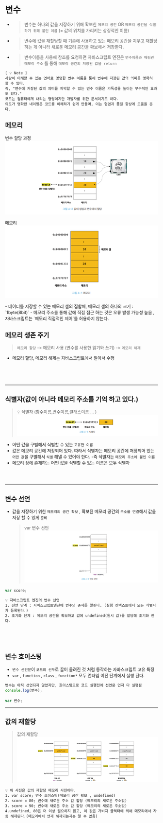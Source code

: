 # 변수

- > 변수는 하나의 값을 저장하기 위해 확보한 `메모리 공간` OR `메모리 공간을 식별하기 위해 붙인 이름` (= 값의 위치를 가리키는 상징적인 이름)

- > 변수에 값을 재할당할 때 기존에 사용하고 있는 메모리 공간을 지우고 재할당하는 게 아니라 새로운 메모리 공간을 확보해서 저장한다.

- > 변수이름을 사용해 참조를 요청하면 자바스크립트 엔진은 `변수이름과 매핑괸 메모리 주소` 를 통해 `메모리 공간의 저장된 값을 return`

```
[ 💡 Note ]
사람이 이해할 수 있는 언어로 명명한 변수 이름을 통해 변수에 저장된 값의 의미를 명확히 할 수 있다.
즉, "변수에 저장된 값의 의미를 파악할 수 있는 변수 이름은 가독성을 높이는 부수적인 효과도 있다."
코드는 컴퓨터에게 내리는 명령이지만 개발자를 위한 문서이기도 하다.
의도가 명확한 네이밍은 코드를 이해하기 쉽게 만들며, 이는 협업과 품질 향상에 도움을 준다.
```

## 메모리

<div style={display:flex}>

변수 할당 과정
![image](../image/2.png)

메모리
![image](../image/%EB%A9%94%EB%AA%A8%EB%A6%AC.png)

</div>
- 데이터를 저장할 수 있는 메모리 셀의 집합체, 메모리 셀의 하나의 크기 : `1byte(8bit)`
- 메모리 주소를 통해 값에 직접 접근 하는 것은 오류 발생 가능성 높음 , 자바스크립트는 `메모리 직접적인 제어`를 허용하지 않는다.

## 메모리 생존 주기

> `메모리 할당` -> 메모리 사용 (변수를 사용한 읽기와 쓰기) -> `메모리 해제`

- 메모리 할당, 메모리 해제는 자바스크립트에서 알아서 수행

<br />
<br />
<br />

---

## 식별자(값이 아니라 메모리 주소를 기억 하고 있다.)

> 💡 식별자 (함수이름,변수이름,클래스이름 ... )
> ![image](../image/3.png)

- 어떤 값을 구별해서 식별할 수 있는 `고유한 이름`
- 값은 메모리 공간에 저장되어 있다. 따라서 식별자는 메모리 공간에 저장되어 있는 `어떤 값`을 구별해서 `식별` 해낼 수 있어야 한다. -즉 식별자는 `메모리 주소에 붙인 이름`
- 메모리 상에 존재하는 어떤 값을 식별할 수 있는 이름은 모두 식별자

<br />
<br />

---

## 변수 선언

- 값을 저장하기 위한 `메모리의 공간 확보` , 확보된 메모리 공간의 `주소를 연결`해서 값을 저장 할 수 있게 `준비`
  > var 변수 선언
  > ![image](../image/4.png)

```js
var score;
```

```
💡 자바스크립트 엔진의 변수 선언
1. 선언 단계 : 자바스크립트엔진에 변수의 존재를 알린다. (실행 컨텍스트에서 모든 식별자가 등록된다.)
2. 초기화 단계 : 메모리 공간을 확보하고 값에 undefined(원시 값)를 할당해 초기화 한다.
```

<br />
<br />
<br />

## 변수 호이스팅

- `변수 선언문`이 `코드의 선두`로 끌어 올려진 것 처럼 동작하는 자바스크립트 고유 특징
- `var` , `function` , `class` , `function*` 모두 런타임 이전 단계에서 실행 된다.

```js
변수는 아직 선언되지 않았지만, 호이스팅으로 코드 실행전에 선언문 먼저 다 실행됨
console.log(변수);

var 변수;
```

---

## 값의 재할당

> 값의 재할당
> ![image](../image/5.png)

```
💡 위 사진은 값의 재할당 메모리 사진이다.
1. var score; 변수 호이스팅(메모리 공간 확보 , undefined)
2. score = 80; 변수에 새로운 주소 값 할당 (메모리의 새로운 주소값)
3. score = 90; 변수에 새로운 주소 값 할당 (메모리의 새로운 주소값)
4.undefined, 80은 더 이상 필요하지 않고, 이 값은 가비지 콜렉터에 의해 메모리에서 자동 해제된다.(메모리에서 언제 해제되는지는 알 수 없음)
```
